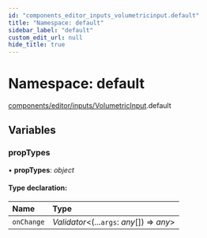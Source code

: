 ```yaml
---
id: "components_editor_inputs_volumetricinput.default"
title: "Namespace: default"
sidebar_label: "default"
custom_edit_url: null
hide_title: true
---
```


# Namespace: default

[components/editor/inputs/VolumetricInput](components_editor_inputs_volumetricinput.md).default

## Variables

### propTypes

• **propTypes**: *object*

#### Type declaration:

Name | Type |
:------ | :------ |
`onChange` | *Validator*<(...`args`: *any*[]) => *any*\> |

